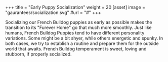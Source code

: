 +++
title = "Early Puppy Socialization"
weight = 20
[asset]
    image = "gaurantees/socialization.svg"
#url = "#"
+++

Socializing our French Bulldog puppies as early as possible makes the transition to its "Furever Home" go that much more smoothly. Just like humans, French Bulldog Puppies tend to have different personality variations. Some might be a bit shyer, while others energetic and spunky. In both cases, we try to establish a routine and prepare them for the outside world that awaits. French Bulldog temperament is sweet, loving and stubborn, if properly socialized.
